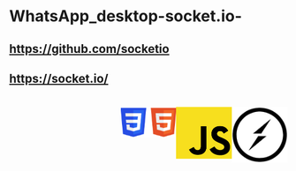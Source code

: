 # WhatsApp_desktop-socket.io-
## https://github.com/socketio
## https://socket.io/

# <img src="https://github.com/rodrigonuness/language_pictures/blob/master/socket.io.png" align="right" width="20%">
# <img src="https://github.com/rodrigonuness/language_pictures/blob/master/Javascript.png" align="right" width="20%">
# <img src="https://github.com/rodrigonuness/language_pictures/blob/master/html&css.png" align="right" width="20%">

